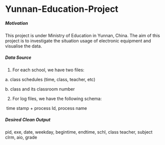 # Yunnan-Education-Project

##### Motivation

This project is under Ministry of Education in Yunnan, China. The aim of this project is to investigate the situation usage of electronic equipment and visualise the data.

##### Data Source

1) For each school, we have two files:

  a. class schedules (time, class, teacher, etc)
  
  b. class and its classroom number

2) For log files, we have the following schema:

​	time stamp + process Id, process name

##### Desired Clean Output

pid, exe, date, weekday, begintime, endtime, schl, class teacher, subject clrm, aio, grade





